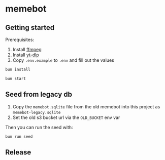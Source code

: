 # memebot

## Getting started

Prerequisites:

1. Install [ffmpeg](https://www.ffmpeg.org/download.html)
2. Install [yt-dlp](https://github.com/yt-dlp/yt-dlp?tab=readme-ov-file#installation)
3. Copy `.env.example` to `.env` and fill out the values

```bash
bun install
```

```bash
bun start
```

## Seed from legacy db

1. Copy the `memebot.sqlite` file from the old memebot into this project as `memebot-legacy.sqlite`
2. Set the old s3 bucket url via the `OLD_BUCKET` env var

Then you can run the seed with:

```bash
bun run seed
```

## Release

